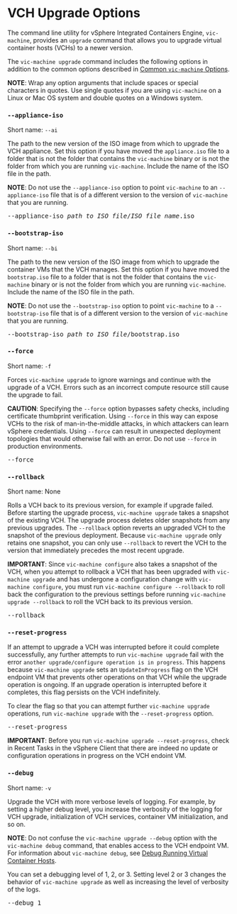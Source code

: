 #  VCH Upgrade Options #

The command line utility for vSphere Integrated Containers Engine, `vic-machine`, provides an `upgrade` command that allows you to upgrade virtual container hosts (VCHs) to a newer version. 

The `vic-machine upgrade` command includes the following options in addition to the common options described in [Common `vic-machine` Options](common_vic_options.md).

**NOTE**: Wrap any option arguments that include spaces or special characters in quotes. Use single quotes if you are using `vic-machine` on a Linux or Mac OS system and double quotes on a Windows system. 

### `--appliance-iso` <a id="appliance-iso"></a>

Short name: `--ai`

The path to the new version of the ISO image from which to upgrade the VCH appliance. Set this option if you have moved the `appliance.iso` file to a folder that is not the folder that contains the `vic-machine` binary or is not the folder from which you are running `vic-machine`. Include the name of the ISO file in the path.

**NOTE**: Do not use the `--appliance-iso` option to point `vic-machine` to an `--appliance-iso` file that is of a different version to the version of `vic-machine` that you are running.

<pre>--appliance-iso <i>path_to_ISO_file</i>/<i>ISO_file_name</i>.iso</pre>

### `--bootstrap-iso` <a id="bootstrap-iso"></a>

Short name: `--bi`

The path to the new version of the ISO image from which to upgrade the container VMs that the VCH manages. Set this option if you have moved the `bootstrap.iso` file to a folder that is not the folder that contains the `vic-machine` binary or is not the folder from which you are running `vic-machine`. Include the name of the ISO file in the path.

**NOTE**: Do not use the `--bootstrap-iso` option to point `vic-machine` to a `--bootstrap-iso` file that is of a different version to the version of `vic-machine` that you are running.

<pre>--bootstrap-iso <i>path_to_ISO_file</i>/bootstrap.iso</pre>

### `--force` <a id="force"></a>

Short name: `-f`

Forces `vic-machine upgrade` to ignore warnings and continue with the upgrade of a VCH. Errors such as an incorrect compute resource still cause the upgrade to fail. 

**CAUTION**: Specifying the `--force` option bypasses safety checks, including certificate thumbprint verification. Using `--force` in this way can expose VCHs to the risk of man-in-the-middle attacks, in which attackers can learn vSphere credentials. Using `--force` can result in unexpected deployment topologies that would otherwise fail with an error. Do not use `--force` in production environments. 

<pre>--force</pre>

### `--rollback` <a id="rollback"></a>

Short name: None

Rolls a VCH back to its previous version, for example if upgrade failed. Before starting the upgrade process, `vic-machine upgrade` takes a snapshot of the existing VCH. The upgrade process deletes older snapshots from any previous upgrades. The `--rollback` option reverts an upgraded VCH to the snapshot of the previous deployment. Because `vic-machine upgrade` only retains one snapshot, you can only use `--rollback` to revert the VCH to the version that immediately precedes the most recent upgrade.  

**IMPORTANT**: Since `vic-machine configure` also takes a snapshot of the VCH, when you attempt to rollback a VCH that has been upgraded with `vic-machine upgrade` and has undergone a configuration change with `vic-machine configure`, you must run `vic-machine configure --rollback` to roll back the configuration to the previous settings before running `vic-machine upgrade --rollback` to roll the VCH back to its previous version.

<pre>--rollback</pre>

### `--reset-progress` <a id="reset-progress"></a>

If an attempt to upgrade a VCH was interrupted before it could complete successfully, any further attempts to run `vic-machine upgrade` fail with the error `another upgrade/configure operation is in progress`. This happens because `vic-machine upgrade` sets an `UpdateInProgress` flag on the VCH endpoint VM that prevents other operations on that VCH while the upgrade operation is ongoing. If an upgrade operation is interrupted before it completes, this flag persists on the VCH indefinitely.

To clear the flag so that you can attempt further `vic-machine upgrade` operations, run `vic-machine upgrade` with the `--reset-progress` option.

<pre>--reset-progress</pre>

**IMPORTANT**: Before you run `vic-machine upgrade --reset-progress`, check in Recent Tasks in the vSphere Client that there are indeed no update or configuration operations in progress on the VCH endoint VM.

### `--debug` <a id="debug"></a>

Short name: `-v`

Upgrade the VCH with more verbose levels of logging. For example, by setting a higher debug level, you increase the verbosity of the logging for VCH upgrade, initialization of VCH services, container VM initialization, and so on. 

**NOTE**: Do not confuse the `vic-machine upgrade --debug` option with the `vic-machine debug` command, that enables access to the VCH endpoint VM. For information about `vic-machine debug`, see [Debug Running Virtual Container Hosts](debug_vch.md). 

You can set a debugging level of 1, 2, or 3. Setting level 2 or 3 changes the behavior of `vic-machine upgrade` as well as increasing the level of verbosity of the logs.

<pre>--debug 1</pre>